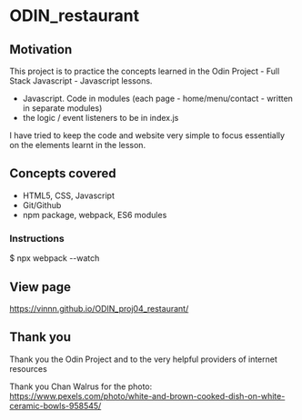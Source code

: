# ODIN_restaurant

## Motivation
This project is to practice the concepts learned in the Odin Project - Full Stack Javascript - Javascript lessons.
- Javascript. Code in modules (each page - home/menu/contact - written in separate modules)
- the logic / event listeners to be in index.js

I have tried to keep the code and website very simple to focus essentially on the elements learnt in the lesson.

## Concepts covered
- HTML5, CSS, Javascript
- Git/Github
- npm package, webpack, ES6 modules

### Instructions
$ npx webpack --watch

## View page
https://vinnn.github.io/ODIN_proj04_restaurant/

## Thank you
Thank you the Odin Project
and to the very helpful providers of internet resources 

Thank you Chan Walrus for the photo: https://www.pexels.com/photo/white-and-brown-cooked-dish-on-white-ceramic-bowls-958545/

